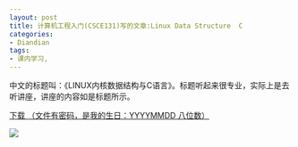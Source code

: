 ```yaml
---
layout: post
title: 计算机工程入门(CSCE131)写的文章:Linux Data Structure  C
categories:
- Diandian
tags:
- 课内学习, 
---
```

<p>中文的标题叫：《LINUX内核数据结构与C语言》。标题听起来很专业，实际上是去听讲座，讲座的内容如是标题所示。</p>
<p><a href="http://115.com/file/aqudpemn# Linux_Data_Structure_and_C.pdf" target="_blank">​下载 （文件有密码，是我的生日：YYYYMMDD 八位数）</a></p>
<p><img src="http://m2.img.srcdd.com/farm5/d/2012/0627/10/6DCF8A080CCB7BB0AD9FCE27BB949224_B500_900_417_536.PNG" /><br /></p>
<p></p>